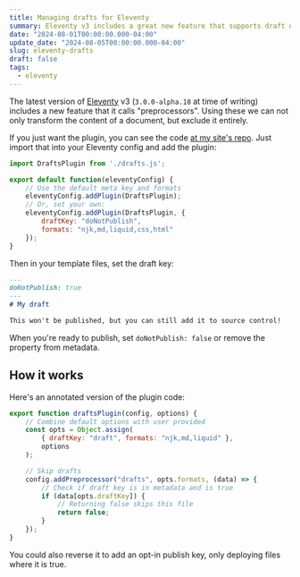 ```yaml
---
title: Managing drafts for Eleventy
summary: Eleventy v3 includes a great new feature that supports draft documents
date: "2024-08-01T00:00:00.000-04:00"
update_date: "2024-08-05T00:00:00.000-04:00"
slug: eleventy-drafts
draft: false
tags:
  - eleventy
---
```

The latest version of [Eleventy](https://www.11ty.dev/) v3 (`3.0.0-alpha.18` at time of writing) includes a new feature that it calls "preprocessors". Using these we can not only transform the content of a document, but exclude it entirely.

If you just want the plugin, you can see the code [at my site's repo](https://github.com/nathonius/11ty-site/blob/main/config/drafts.js). Just import that into your Eleventy config and add the plugin:

```js ; .eleventy.js
import DraftsPlugin from './drafts.js';

export default function(eleventyConfig) {
	// Use the default meta key and formats
	eleventyConfig.addPlugin(DraftsPlugin);
	// Or, set your own:
	eleventyConfig.addPlugin(DraftsPlugin, {
		draftKey: "doNotPublish",
		formats: "njk,md,liquid,css,html"
	});
}
```

Then in your template files, set the draft key:

```markdown
---
doNotPublish: true
---
# My draft

This won't be published, but you can still add it to source control!
```

When you're ready to publish, set `doNotPublish: false` or remove the property from metadata.

## How it works

Here's an annotated version of the plugin code:

```js ; drafts-plugin.js
export function draftsPlugin(config, options) {
	// Combine default options with user provided
	const opts = Object.assign(
		{ draftKey: "draft", formats: "njk,md,liquid" },
		options
	);

	// Skip drafts
	config.addPreprocessor("drafts", opts.formats, (data) => {
		// Check if draft key is in metadata and is true
		if (data[opts.draftKey]) {
			// Returning false skips this file
		    return false;
	    }
	});
}
```

You could also reverse it to add an opt-in publish key, only deploying files where it is true.